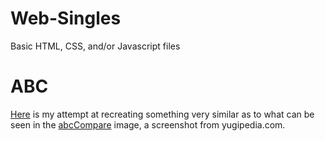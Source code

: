 # Web-Singles
Basic HTML, CSS, and/or Javascript files

# ABC
<a href="https://github.com/ben145/Web-Singles/blob/master/abcdragontemplate.html">Here</a> is my attempt at recreating something very similar as to what can be seen in the <a href="https://github.com/ben145/Web-Singles/blob/master/abcCompare.png">abcCompare</a> image, a screenshot from yugipedia.com.
